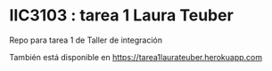 # IIC3103 : tarea 1 Laura Teuber
Repo para tarea 1 de Taller de integración

También está disponible en https://tarea1laurateuber.herokuapp.com
